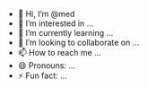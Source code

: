 - 👋 Hi, I’m @med
- 👀 I’m interested in ...
- 🌱 I’m currently learning ...
- 💞️ I’m looking to collaborate on ...
- 📫 How to reach me ...
- 😄 Pronouns: ...
- ⚡ Fun fact: ...

<!---
med/med is a ✨ special ✨ repository because its `README.md` (this file) appears on your GitHub profile.
You can click the Preview link to take a look at your changes.
--->
